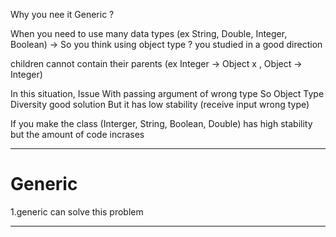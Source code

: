 
Why you nee it Generic ?

When you need to use many data types  (ex String, Double, Integer, Boolean)
-> So you think using object type ? you studied in a good direction 

children cannot contain their parents 
(ex Integer -> Object x , Object -> Integer)

In this situation, Issue With passing argument of wrong type 
So Object Type Diversity good solution
But it has low stability (receive input wrong type)

If you make the class (Interger, String, Boolean, Double) has high stability
but the amount of code incrases

----------

# Generic 

1.generic can solve this problem


----



